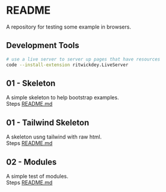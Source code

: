 # README

A repository for testing some example in browsers.  

## Development Tools

```sh
# use a live server to server up pages that have resources
code --install-extension ritwickdey.LiveServer
```

## 01 - Skeleton

A simple skeleton to help bootstrap examples.  
Steps [README.md](./01_skeleton/README.md)  

## 01 - Tailwind Skeleton

A skeleton usng tailwind with raw html.  
Steps [README.md](./01_tailwind_skeleton/README.md)  

## 02 - Modules

A simple test of modules.  
Steps [README.md](./02_modules/README.md)  
